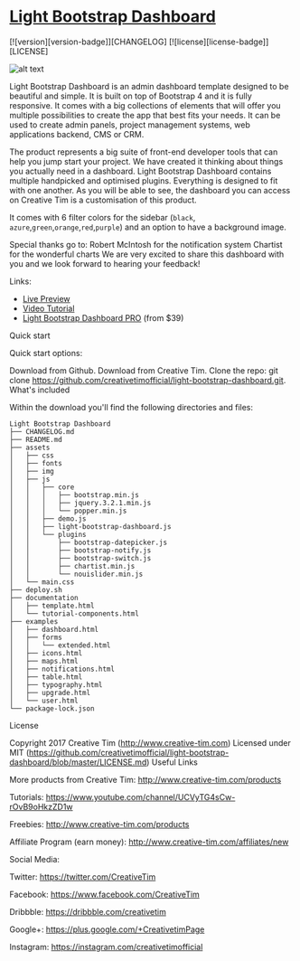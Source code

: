 # [Light Bootstrap Dashboard](http://www.creative-tim.com/product/light-bootstrap-dashboard)
[![version][version-badge]][CHANGELOG] [![license][license-badge]][LICENSE]

![alt text](http://s3.amazonaws.com/creativetim_bucket/products/32/original/opt_lbd_thumbnail.jpg "Light Bootstrap Dashboard")

Light Bootstrap Dashboard is an admin dashboard template designed to be beautiful and simple. It is built on top of Bootstrap 4 and it is fully responsive. It comes with a big collections of elements that will offer you multiple possibilities to create the app that best fits your needs. It can be used to create admin panels, project management systems, web applications backend, CMS or CRM.

The product represents a big suite of front-end developer tools that can help you jump start your project. We have created it thinking about things you actually need in a dashboard. Light Bootstrap Dashboard contains multiple handpicked and optimised plugins. Everything is designed to fit with one another. As you will be able to see, the dashboard you can access on Creative Tim is a customisation of this product.

It comes with 6 filter colors for the sidebar (`black`, `azure`,`green`,`orange`,`red`,`purple`) and an option to have a background image.

Special thanks go to: Robert McIntosh for the notification system Chartist for the wonderful charts We are very excited to share this dashboard with you and we look forward to hearing your feedback!

Links:

- [Live Preview](http://demos.creative-tim.com/light-bootstrap-dashboard/examples/dashboard.html?ref=github-repo)
- [Video Tutorial](https://www.youtube.com/watch?v=c3M3NQtFyqM)
- [Light Bootstrap Dashboard PRO](https://www.creative-tim.com/product/light-bootstrap-dashboard-pro) (from $39)

Quick start

Quick start options:

Download from Github.
Download from Creative Tim.
Clone the repo: git clone https://github.com/creativetimofficial/light-bootstrap-dashboard.git.
What's included

Within the download you'll find the following directories and files:

```
Light Bootstrap Dashboard
├── CHANGELOG.md
├── README.md
├── assets
│   ├── css
│   ├── fonts
│   ├── img
│   ├── js
│   │   ├── core
│   │   │   ├── bootstrap.min.js
│   │   │   ├── jquery.3.2.1.min.js
│   │   │   └── popper.min.js
│   │   ├── demo.js
│   │   ├── light-bootstrap-dashboard.js
│   │   └── plugins
│   │       ├── bootstrap-datepicker.js
│   │       ├── bootstrap-notify.js
│   │       ├── bootstrap-switch.js
│   │       ├── chartist.min.js
│   │       └── nouislider.min.js
│   └── main.css
├── deploy.sh
├── documentation
│   ├── template.html
│   └── tutorial-components.html
├── examples
│   ├── dashboard.html
│   ├── forms
│   │   └── extended.html
│   ├── icons.html
│   ├── maps.html
│   ├── notifications.html
│   ├── table.html
│   ├── typography.html
│   ├── upgrade.html
│   └── user.html
└── package-lock.json
```

License

Copyright 2017 Creative Tim (http://www.creative-tim.com)
Licensed under MIT (https://github.com/creativetimofficial/light-bootstrap-dashboard/blob/master/LICENSE.md)
Useful Links

More products from Creative Tim: http://www.creative-tim.com/products

Tutorials: https://www.youtube.com/channel/UCVyTG4sCw-rOvB9oHkzZD1w

Freebies: http://www.creative-tim.com/products

Affiliate Program (earn money): http://www.creative-tim.com/affiliates/new

Social Media:

Twitter: https://twitter.com/CreativeTim

Facebook: https://www.facebook.com/CreativeTim

Dribbble: https://dribbble.com/creativetim

Google+: https://plus.google.com/+CreativetimPage

Instagram: https://instagram.com/creativetimofficial
